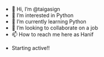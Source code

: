 - 👋 Hi, I’m @taigasign
- 👀 I’m interested in Python
- 🌱 I’m currently learning Python
- 💞️ I’m looking to collaborate on a job
- 📫 How to reach me here as Hanif

<!---
taigasign/taigasign is a ✨ special ✨ repository because its `README.md` (this file) appears on your GitHub profile.
You can click the Preview link to take a look at your changes.
--->


- Starting active!!
